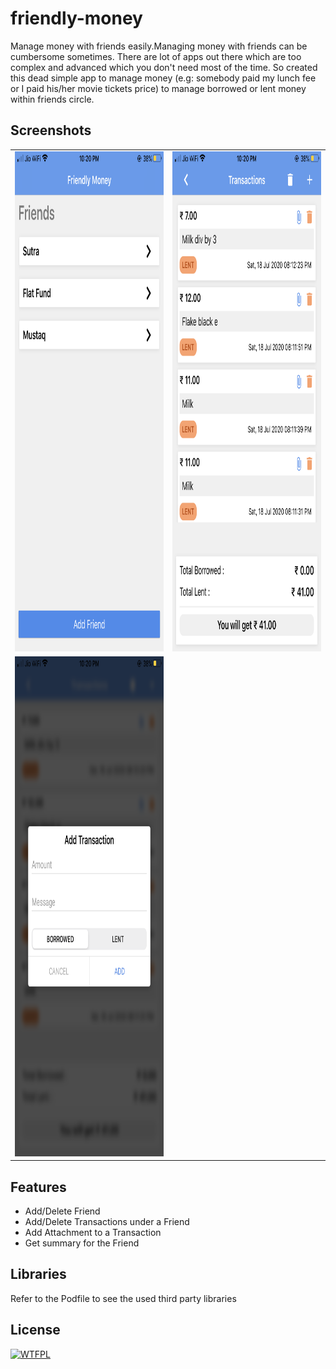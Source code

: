 # friendly-money
Manage money with friends easily.Managing money with friends can be cumbersome sometimes. There are lot of apps out there which are too complex and advanced which you don't need most of the time.
So created this dead simple app to manage money (e.g: somebody paid my lunch fee or I paid his/her movie tickets price) to manage borrowed or lent money within friends circle.

## Screenshots

<table>
<tr><td><img src="./screenshots/friends_list.PNG" alt="friends list" width="400" height="800"/></td>
<td><img src="./screenshots/transactions.PNG" alt="transactions" width="400" height="800"/></td></tr>
<tr><td><img src="./screenshots/add_transaction.PNG" alt="add transactions" width="400" height="800"/></td></tr>
<table>


## Features
<ul>
<li>Add/Delete Friend</li>
<li>Add/Delete Transactions under a Friend</li>
<li>Add Attachment to a Transaction</li>
<li>Get summary for the Friend</li>
</ul>

## Libraries
Refer to the Podfile to see the used third party libraries

## License
<a href="http://www.wtfpl.net/"><img
       src="http://www.wtfpl.net/wp-content/uploads/2012/12/wtfpl-badge-4.png"
       width="80" height="15" alt="WTFPL" /></a>
